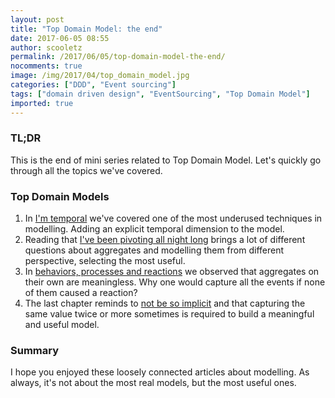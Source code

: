 ```yaml
---
layout: post
title: "Top Domain Model: the end"
date: 2017-06-05 08:55
author: scooletz
permalink: /2017/06/05/top-domain-model-the-end/
nocomments: true
image: /img/2017/04/top_domain_model.jpg
categories: ["DDD", "Event sourcing"]
tags: ["domain driven design", "EventSourcing", "Top Domain Model"]
imported: true
---
```


### TL;DR

This is the end of mini series related to Top Domain Model. Let's quickly go through all the topics we've covered.

### Top Domain Models

1. In [I'm temporal](http://blog.scooletz.com/2017/05/01/top-domain-model-im-temporal) we've covered one of the most underused techniques in modelling. Adding an explicit temporal dimension to the model.
1. Reading that [I've been pivoting all night long](http://blog.scooletz.com/2017/05/08/top-domain-model-ive-been-pivoting-all-night-long) brings a lot of different questions about aggregates and modelling them from different perspective, selecting the most useful.
1. In [behaviors, processes and reactions](http://blog.scooletz.com/2017/05/22/top-domain-model-behaviors-processes-and-reactions) we observed that aggregates on their own are meaningless. Why one would capture all the events if none of them caused a reaction?
1. The last chapter reminds to [not be so implicit](http://blog.scooletz.com/2017/05/29/top-domain-model-dont-be-so-implicit) and that capturing the same value twice or more sometimes is required to build a meaningful and useful model.

### Summary

I hope you enjoyed these loosely connected articles about modelling. As always, it's not about the most real models, but the most useful ones.
